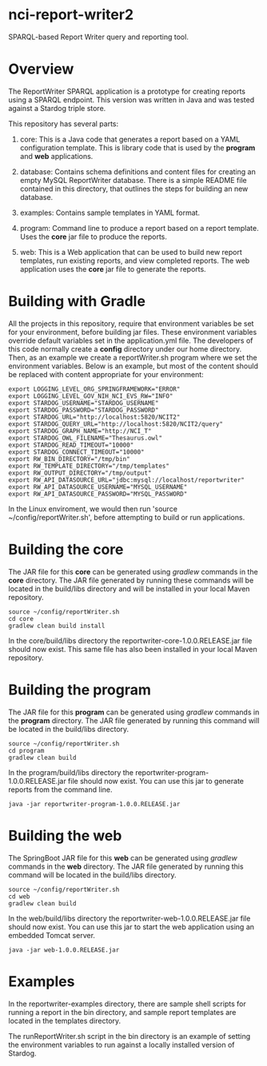 # nci-report-writer2
SPARQL-based Report Writer query and reporting tool.

# Overview
The ReportWriter SPARQL application is a prototype for creating reports
using a SPARQL endpoint. This version was written in Java and was tested
against a Stardog triple store.

This repository has several parts:

1. core: This is a Java code that generates a report based on
a YAML configuration template. This is library code that is used
by the **program** and **web** applications.

2. database: Contains schema definitions and content files for creating an empty MySQL ReportWriter database. There is a simple README file contained in this directory, that outlines the steps for building an new database.

3. examples: Contains sample templates in YAML format.

4. program: Command line to produce a report based on a report template. Uses the **core** jar file to produce the reports.

5. web: This is a Web application that can be used to build
new report templates, run existing reports, and view completed reports.
The web application uses the **core** jar file to generate the
reports.

# Building with Gradle
All the projects in this repository, require that environment variables be set
for your environment, before building jar files. These environment variables
override default variables set in the application.yml file. The developers of
this code normally create a **config** directory under our home directory. Then,
as an example we create a reportWriter.sh program where we set the environment
variables. Below is an example, but most of the content should be replaced
with content appropriate for your environment:

```
export LOGGING_LEVEL_ORG_SPRINGFRAMEWORK="ERROR"
export LOGGING_LEVEL_GOV_NIH_NCI_EVS_RW="INFO"
export STARDOG_USERNAME="STARDOG_USERNAME"
export STARDOG_PASSWORD="STARDOG_PASSWORD"
export STARDOG_URL="http://localhost:5820/NCIT2"
export STARDOG_QUERY_URL="http://localhost:5820/NCIT2/query"
export STARDOG_GRAPH_NAME="http://NCI_T"
export STARDOG_OWL_FILENAME="Thesaurus.owl"
export STARDOG_READ_TIMEOUT="10000"
export STARDOG_CONNECT_TIMEOUT="10000"
export RW_BIN_DIRECTORY="/tmp/bin"
export RW_TEMPLATE_DIRECTORY="/tmp/templates"
export RW_OUTPUT_DIRECTORY="/tmp/output"
export RW_API_DATASOURCE_URL="jdbc:mysql://localhost/reportwriter"
export RW_API_DATASOURCE_USERNAME="MYSQL_USERNAME"
export RW_API_DATASOURCE_PASSWORD="MYSQL_PASSWORD"
```

In the Linux enviroment, we would then run 'source ~/config/reportWriter.sh', before
attempting to build or run applications.

# Building the core
The JAR file for this **core** can be generated using *gradlew* commands
in the **core** directory. The JAR file generated by running
these commands will be located in the build/libs directory and will be installed
in your local Maven repository.

```
source ~/config/reportWriter.sh
cd core
gradlew clean build install
```

In the core/build/libs directory the reportwriter-core-1.0.0.RELEASE.jar file
should now exist. This same file has also been installed in your local Maven repository.

# Building the program
The JAR file for this **program** can be generated using *gradlew* commands
in the **program** directory. The JAR file generated by running
this command will be located in the build/libs directory.

```
source ~/config/reportWriter.sh
cd program
gradlew clean build
```

In the program/build/libs directory the  reportwriter-program-1.0.0.RELEASE.jar file should now exist. You can use this jar to generate reports from the command line.

```
java -jar reportwriter-program-1.0.0.RELEASE.jar
```

# Building the web
The SpringBoot JAR file for this **web** can be generated using *gradlew* commands
in the **web** directory. The JAR file generated by running
this command will be located in the build/libs directory.

```
source ~/config/reportWriter.sh
cd web
gradlew clean build
```

In the web/build/libs directory the reportwriter-web-1.0.0.RELEASE.jar file
should now exist. You can use this jar to start the web application using an
embedded Tomcat server.

```
java -jar web-1.0.0.RELEASE.jar
```


# Examples
In the reportwriter-examples directory, there are sample shell scripts
for running a report in the bin directory, and sample report templates
are located in the templates directory.

The runReportWriter.sh script in the bin directory is an example of
setting the environment variables to run against a locally installed
version of Stardog.
